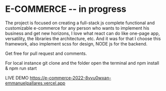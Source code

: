 # E-COMMERCE -- in progress

The project is focused on creating a full-stack js complete functional and customizable e-commerce for any person who wants to implement his business and get new horizons,
I love what react can do like one-page app, versatility, the libraries the architecture, etc. And it was for that I choose this framework, also implement scss for design, NODE js for the backend.

Get free for pull request and comments.

For local instance git clone and the folder open the terminal and npm install & npm run start

LIVE DEMO https://e-commerce-2022-8vvu0wxan-emmanuelpallares.vercel.app

